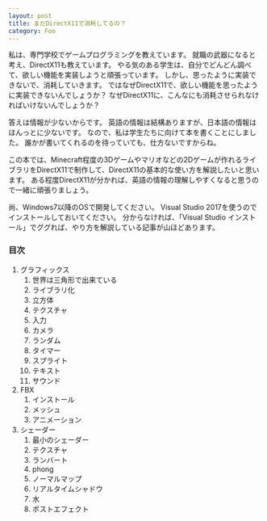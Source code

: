 ```yaml
---
layout: post
title: まだDirectX11で消耗してるの？
category: Foo
---
```

私は、専門学校でゲームプログラミングを教えています。
就職の武器になると考え、DirectX11も教えています。
やる気のある学生は、自分でどんどん調べて、欲しい機能を実装しようと頑張っています。
しかし、思ったように実装できないで、消耗していきます。
ではなぜDirectX11で、欲しい機能を思ったように実装できないんでしょうか？
なぜDirectX11に、こんなにも消耗させられなければいけないんでしょうか？

答えは情報が少ないからです。
英語の情報は結構ありますが、日本語の情報はほんっとに少ないです。
なので、私は学生たちに向けて本を書くことにしました。
誰かが書いてくれるのを待っていても、仕方ないですからね。

この本では、Minecraft程度の3Dゲームやマリオなどの2Dゲームが作れるライブラリをDirectX11で制作して、DirectX11の基本的な使い方を解説したいと思います。
ある程度DirectX11が分かれば、英語の情報の理解しやすくなると思うので一緒に頑張りましょう。

尚、Windows7以降のOSで開発してください。
Visual Studio 2017を使うのでインストールしておいてください。
分からなければ、「Visual Studio インストール」でググれば、やり方を解説している記事が山ほどあります。

### 目次
1. グラフィックス
    1. 世界は三角形で出来ている
    1. ライブラリ化
    1. 立方体
    1. テクスチャ
    1. 入力
    1. カメラ
    1. ランダム
    1. タイマー
    1. スプライト
    1. テキスト
    1. サウンド
1. FBX
    1. インストール
    1. メッシュ
    1. アニメーション
1. シェーダー
    1. 最小のシェーダー
    1. テクスチャ
    1. ランバート
    1. phong
    1. ノーマルマップ
    1. リアルタイムシャドウ
    1. 水
    1. ポストエフェクト
